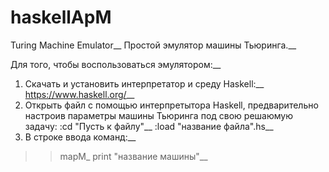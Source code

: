 # haskellApM
Turing Machine Emulator__
Простой эмулятор машины Тьюринга.__

Для того, чтобы воспользоваться эмулятором:__
1) Скачать и установить интерпретатор и среду Haskell:__
https://www.haskell.org/__
2) Открыть файл с помощью интерпретытора Haskell, предварительно настроив параметры машины Тьюринга под свою решаюмую задачу:
:cd "Пусть к файлу"__
:load "название файла".hs__
3) В строке ввода команд:__
>>mapM_ print "название машины"__

